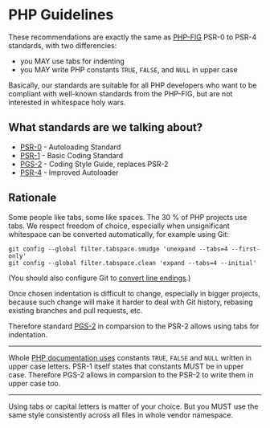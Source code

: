 PHP Guidelines
==============

These recommendations are exactly the same as [PHP-FIG] PSR-0 to PSR-4 standards, with two differencies:

- you MAY use tabs for indenting
- you MAY write PHP constants `TRUE`, `FALSE`, and `NULL` in upper case

Basically, our standards are suitable for all PHP developers who want to be compliant
with well-known standards from the PHP-FIG, but are not interested in whitespace holy wars.

What standards are we talking about?
------------------------------------

- [PSR-0](accepted/PSR-0.md) - Autoloading Standard
- [PSR-1](accepted/PSR-1-basic-coding-standard.md) - Basic Coding Standard
- [PGS-2](accepted/PGS-2-coding-style-guide.md) - Coding Style Guide, replaces PSR-2
- [PSR-4](accepted/PSR-4-autoloader.md) - Improved Autoloader


Rationale
---------

Some people like tabs, some like spaces. The 30 % of PHP projects use tabs. We
respect freedom of choice, especially when unsignificant whitespace can be converted
automatically, for example using Git:

```
git config --global filter.tabspace.smudge 'unexpand --tabs=4 --first-only'
git config --global filter.tabspace.clean 'expand --tabs=4 --initial'
```

(You should also configure Git to [convert line endings](https://help.github.com/articles/dealing-with-line-endings).)

Once chosen indentation is difficult to change, especially in bigger
projects, because such change will make it harder to deal with Git history, rebasing existing
branches and pull requests, etc.

Therefore standard [PGS-2](accepted/PGS-2-coding-style-guide.md) in comparsion to
the PSR-2 allows using tabs for indentation.

---

Whole [PHP documentation uses](http://php.net/manual/en/types.comparisons.php)
constants `TRUE`, `FALSE` and `NULL` written in upper case letters. PSR-1 itself
states that constants MUST be in upper case. Therefore PGS-2 allows in comparsion
to the PSR-2 to write them in upper case too.

---

Using tabs or capital letters is matter of your choice. But you MUST use the same
style consistently across all files in whole vendor namespace.

[PHP-FIG]: http://www.php-fig.org
